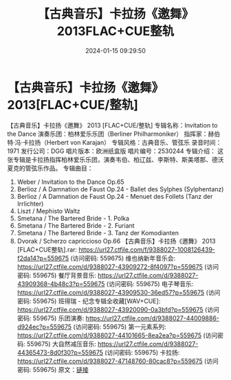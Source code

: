 ﻿---
title: 【古典音乐】卡拉扬《邀舞》2013FLAC+CUE整轨
date: 2024-01-15 09:29:50
categories: 古典音乐、新世纪、纯音雅乐
tags: 纯音雅乐
---
# 【古典音乐】卡拉扬《邀舞》2013[FLAC+CUE/整轨]

【古典音乐】卡拉扬《邀舞》 2013 [FLAC+CUE/整轨]
专辑名称：Invitation to the Dance
演奏乐团：柏林爱乐乐团（Berliner Philharmoniker）
指挥家：赫伯特·冯·卡拉扬（Herbert von Karajan）
专辑风格：古典音乐、管弦乐
录音时间：1971
发行公司：DGG
唱片版本：欧洲纸盒版
唱片编号：2530244
专辑介绍：
这张专辑是卡拉扬指挥柏林爱乐乐团，演奏韦伯、柏辽兹、李斯特、斯美塔那、德沃夏克的管弦乐作品。
专辑曲目：
01. Weber / Invitation to the Dance Op.65
02. Berlioz / A Damnation de Faust Op.24 - Ballet des Sylphes
(Sylphentanz)
03. Berlioz / A Damnation de Faust Op.24 - Menuet des Follets
(Tanz der Irrlichter)
04. Liszt / Mephisto Waltz
05. Smetana / The Bartered Bride - 1. Polka
06. Smetana / The Bartered Bride - 2. Furiant
07. Smetana / The Bartered Bride - 3. Tanz der Komodianten
08. Dvorak / Scherzo capriccioso Op.66
【古典音乐】卡拉扬《邀舞》 2013 [FLAC+CUE整轨].rar: https://url27.ctfile.com/f/9388027-1008126439-f2da14?p=559675
(访问密码: 559675)
维也纳新年音乐会: https://url27.ctfile.com/d/9388027-43909272-8f4097?p=559675
(访问密码: 559675)
餐厅背景音乐: https://url27.ctfile.com/d/9388027-43909368-4b48c3?p=559675
(访问密码: 559675)
电子琴音乐: https://url27.ctfile.com/d/9388027-43909530-36ed57?p=559675
(访问密码: 559675)
班得瑞 - 纪念专辑全收藏[WAV+CUE]: https://url27.ctfile.com/d/9388027-43920090-0a3bfd?p=559675
(访问密码: 559675)
乐团演奏: https://url27.ctfile.com/d/9388027-44009886-d924ec?p=559675
(访问密码: 559675)
第一元素系列: https://url27.ctfile.com/d/9388027-44101665-8ea2ea?p=559675
(访问密码: 559675)
大自然减压音乐: https://url27.ctfile.com/d/9388027-44365473-8d0f30?p=559675
(访问密码: 559675)
卡拉扬: https://url27.ctfile.com/d/9388027-47148760-80cac8?p=559675
(访问密码: 559675)
原文：[链接](https://blog.sina.com.cn/s/blog_1647c7e760103147y.html)